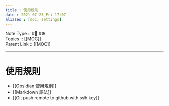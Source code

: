 ```yaml
---
title : 使用規則
date : 2021-07-23_Fri 17:07
aliases : [moc, settings]
---
```

Note Type :: #📘 #⚙️ <br>
Topics :: [[MOC]]<br>
Parent Link :: [[MOC]]<br>

---
# 使用規則
- [[Obsidian 使用規則]]
- [[Markdown 語法]]
- [[Git push remote to github with ssh key]]